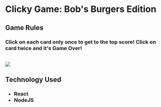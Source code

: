 <h1>Clicky Game: Bob's Burgers Edition</h1>
<h2>Game Rules</h2>
<h3>Click on each card only once to get to the top score! Click on card twice and it's Game Over!</h3>
<br>
<img src="./public/assets/images/clicky.gif"></img>
<br>
<h2>Technology Used</h2>
<h3><ul>
<li>React</li>
<li>NodeJS</li>
